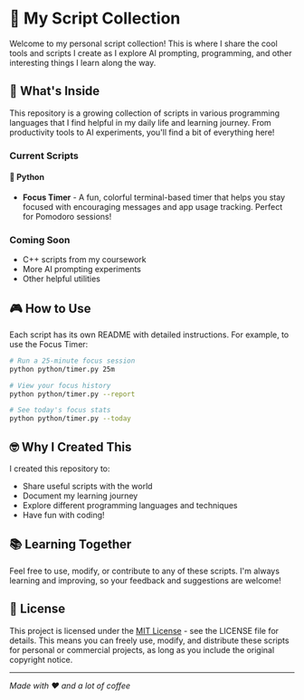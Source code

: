 # 🚀 My Script Collection

Welcome to my personal script collection! This is where I share the cool tools and scripts I create as I explore AI prompting, programming, and other interesting things I learn along the way.

## 🎯 What's Inside

This repository is a growing collection of scripts in various programming languages that I find helpful in my daily life and learning journey. From productivity tools to AI experiments, you'll find a bit of everything here!

### Current Scripts

#### 🐍 Python
- **Focus Timer** - A fun, colorful terminal-based timer that helps you stay focused with encouraging messages and app usage tracking. Perfect for Pomodoro sessions!

### Coming Soon
- C++ scripts from my coursework
- More AI prompting experiments
- Other helpful utilities

## 🎮 How to Use

Each script has its own README with detailed instructions. For example, to use the Focus Timer:

```bash
# Run a 25-minute focus session
python python/timer.py 25m

# View your focus history
python python/timer.py --report

# See today's focus stats
python python/timer.py --today
```

## 🤓 Why I Created This

I created this repository to:
- Share useful scripts with the world
- Document my learning journey
- Explore different programming languages and techniques
- Have fun with coding!

## 📚 Learning Together

Feel free to use, modify, or contribute to any of these scripts. I'm always learning and improving, so your feedback and suggestions are welcome!

## 🎨 License

This project is licensed under the [MIT License](LICENSE) - see the LICENSE file for details. This means you can freely use, modify, and distribute these scripts for personal or commercial projects, as long as you include the original copyright notice.

---

*Made with ❤️ and a lot of coffee* 